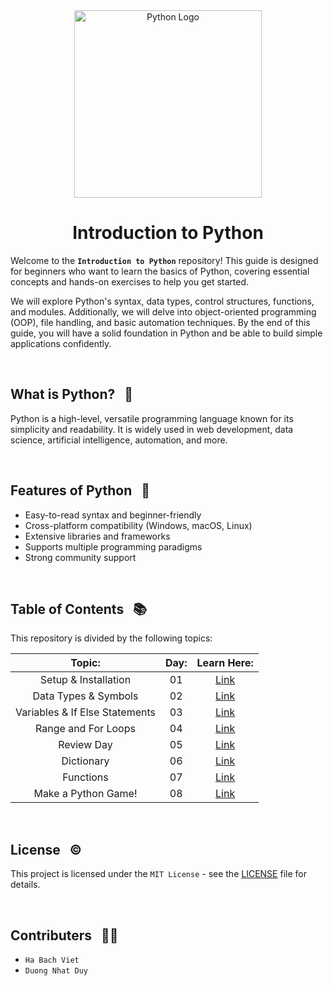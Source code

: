 <div align="center">
    <img src="https://upload.wikimedia.org/wikipedia/commons/thumb/c/c3/Python-logo-notext.svg/1200px-Python-logo-notext.svg.png" alt="Python Logo" width="300">
    <h1>Introduction to Python</h1>
</div>

Welcome to the **```Introduction to Python```** repository! This guide is designed for beginners who want to learn the basics of Python, covering essential concepts and hands-on exercises to help you get started. 

We will explore Python's syntax, data types, control structures, functions, and modules. Additionally, we will delve into object-oriented programming (OOP), file handling, and basic automation techniques. By the end of this guide, you will have a solid foundation in Python and be able to build simple applications confidently. 

<br>

## What is Python? &nbsp; 📌
Python is a high-level, versatile programming language known for its simplicity and readability. It is widely used in web development, data science, artificial intelligence, automation, and more.

<br>

## Features of Python &nbsp; 🧩
- Easy-to-read syntax and beginner-friendly
- Cross-platform compatibility (Windows, macOS, Linux)
- Extensive libraries and frameworks
- Supports multiple programming paradigms
- Strong community support

<br>

## Table of Contents &nbsp; 📚
This repository is divided by the following topics: 

| Topic:        | Day: | Learn Here:  | 
| :--------------------: |:--------------:| :-----------:| 
| Setup & Installation        | 01 | [Link](https://github.com/viethaa/intro-to-python/tree/main/Day%2001) | 
| Data Types & Symbols        | 02 | [Link](https://github.com/viethaa/intro-to-python/tree/main/Day%2002) | 
| Variables & If Else Statements        | 03 | [Link](https://github.com/viethaa/intro-to-python/tree/main/Day%2003) | 
| Range and For Loops        | 04 | [Link](https://github.com/viethaa/intro-to-python/tree/main/Day%2002) | 
| Review Day        | 05 | [Link](https://github.com/viethaa/intro-to-python/tree/main/Day%2002) |
| Dictionary        | 06 | [Link](https://github.com/viethaa/intro-to-python/tree/main/Day%2002) |
| Functions        | 07 | [Link](https://github.com/viethaa/intro-to-python/tree/main/Day%2002) |
| Make a Python Game!        | 08 | [Link](https://github.com/viethaa/intro-to-python/tree/main/Day%2002) |

<br>

## License &nbsp; ©️

This project is licensed under the `MIT License` - see the [LICENSE](LICENSE) file for details.

<br>

## Contributers &nbsp; 🧑‍💻
- `Ha Bach Viet`
- `Duong Nhat Duy`
